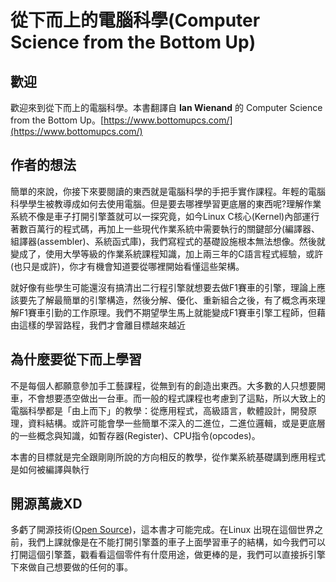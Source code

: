 # 從下而上的電腦科學(Computer Science from the Bottom Up)

## 歡迎

歡迎來到從下而上的電腦科學。本書翻譯自 **Ian Wienand** 的 Computer Science from the Bottom Up。[https://www.bottomupcs.com/](https://www.bottomupcs.com/)

## 作者的想法

簡單的來說，你接下來要閱讀的東西就是電腦科學的手把手實作課程。年輕的電腦科學學生被教導成如何去使用電腦。但是要去哪裡學習更底層的東西呢?理解作業系統不像是車子打開引擎蓋就可以一探究竟，如今Linux C核心(Kernel)內部運行著數百萬行的程式碼，再加上一些現代作業系統中需要執行的關鍵部分(編譯器、組譯器(assembler)、系統函式庫)，我們寫程式的基礎設施根本無法想像。然後就變成了，使用大學等級的作業系統課程知識，加上兩三年的C語言程式經驗，或許(也只是或許)，你才有機會知道要從哪裡開始看懂這些架構。

就好像有些學生可能還沒有搞清出二行程引擎就想要去做F1賽車的引擎，理論上應該要先了解最簡單的引擎構造，然後分解、優化、重新組合之後，有了概念再來理解F1賽車引勤的工作原理。我們不期望學生馬上就能變成F1賽車引擎工程師，但藉由這樣的學習路程，我們才會離目標越來越近

## 為什麼要從下而上學習

不是每個人都願意參加手工藝課程，從無到有的創造出東西。大多數的人只想要開車，不會想要憑空做出一台車。而一般的程式課程也考慮到了這點，所以大致上的電腦科學都是「由上而下」的教學：從應用程式，高級語言，軟體設計，開發原理，資料結構。或許可能會學一些簡單不深入的二進位，二進位邏輯，或是更底層的一些概念與知識，如暫存器(Register)、CPU指令(opcodes)。

本書的目標就是完全跟剛剛所說的方向相反的教學，從作業系統基礎講到應用程式是如何被編譯與執行

## 開源萬歲XD

多虧了開源技術([Open Source](https://www.bottomupcs.com/gloss01.html#opensource))，這本書才可能完成。在Linux 出現在這個世界之前，我們上課就像是在不能打開引擎蓋的車子上面學習車子的結構，如今我們可以打開這個引擎蓋，戳看看這個零件有什麼用途，做更棒的是，我們可以直接拆引擎下來做自己想要做的任何的事。


